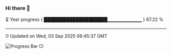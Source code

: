 ### Hi there 👋

⏳ Year progress { ████████████████████▁▁▁▁▁▁▁▁▁▁ } 67.22 %

---

⏰ Updated on Wed, 03 Sep 2025 08:45:37 GMT

![Progress Bar CI](https://github.com/IshwaranRudhara/GIT-ACTION/workflows/Progress%20Bar%20CI/badge.svg)
